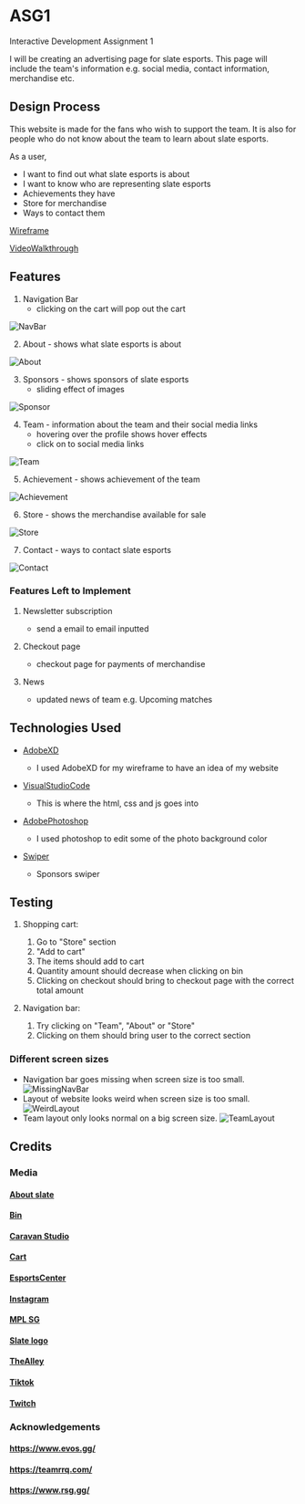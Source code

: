 # ASG1
Interactive Development Assignment 1

I will be creating an advertising page for slate esports. This page will include the team's information e.g. social media, contact information, merchandise etc. 

## Design Process

This website is made for the fans who wish to support the team. It is also for people who do not know about the team to learn about slate esports.

As a user,
- I want to find out what slate esports is about
- I want to know who are representing slate esports
- Achievements they have
- Store for merchandise
- Ways to contact them

[Wireframe](ID_S10239969_Ng%20Bi%20De_Assg1_wireframe.xd)

[VideoWalkthrough](ID_S10239969_Ng%20Bi%20De_Assg1_VideoWalkthrough.mp4)

## Features
1. Navigation Bar
    - clicking on the cart will pop out the cart

![NavBar](nav%20bar.jpeg)

2. About - shows what slate esports is about 

![About](about.jpeg)

3. Sponsors - shows sponsors of slate esports
    - sliding effect of images

![Sponsor](sponsors.jpeg)
  
4. Team - information about the team and their social media links
    - hovering over the profile shows hover effects 
    - click on to social media links

![Team](team.jpeg)
  
5. Achievement - shows achievement of the team

![Achievement](achievement.jpeg)

6. Store - shows the merchandise available for sale

![Store](store.jpeg)

7. Contact - ways to contact slate esports

![Contact](contact.jpeg)

### Features Left to Implement

1. Newsletter subscription 
    - send a email to email inputted

2. Checkout page
    - checkout page for payments of merchandise

3. News 
    - updated news of team e.g. Upcoming matches

## Technologies Used

- [AdobeXD](https://www.adobe.com/products/xd/learn/get-started.html)
    - I used AdobeXD for my wireframe to have an idea of my website

- [VisualStudioCode](https://code.visualstudio.com/)
    - This is where the html, css and js goes into

- [AdobePhotoshop](https://www.adobe.com/sg/products/photoshop/landpa.html?gclid=CjwKCAiAp7GcBhA0EiwA9U0mthPHMmUN0r3KAVQa2iYxD4C4GW2yw_k6hlvRxae79slFO2CKh-kt3BoCdRkQAvD_BwE&sdid=YP7XGDLR&mv=search&ef_id=CjwKCAiAp7GcBhA0EiwA9U0mthPHMmUN0r3KAVQa2iYxD4C4GW2yw_k6hlvRxae79slFO2CKh-kt3BoCdRkQAvD_BwE:G:s&s_kwcid=AL!3085!3!444551129026!e!!g!!photoshop!184169684!12788303444)
    - I used photoshop to edit some of the photo background color

- [Swiper](https://swiperjs.com/get-started)
    - Sponsors swiper

## Testing

1. Shopping cart:
    1. Go to "Store" section
    2. "Add to cart" 
    3. The items should add to cart
    4. Quantity amount should decrease when clicking on bin
    5. Clicking on checkout should bring to checkout page with the correct total amount

2. Navigation bar:
    1. Try clicking on "Team", "About" or "Store"
    2. Clicking on them should bring user to the correct section

### Different screen sizes

- Navigation bar goes missing when screen size is too small.
  ![MissingNavBar](missing%20nav%20bar.jpeg)
- Layout of website looks weird when screen size is too small.
  ![WeirdLayout](weird%20layout.jpeg)
- Team layout only looks normal on a big screen size.
  ![TeamLayout](team%20layout.jpeg)

## Credits

### Media

#### [About slate](https://mobile.twitter.com/aviumesports)
#### [Bin](https://www.subpng.com/png-m5is5t/)
#### [Caravan Studio](https://www.linkedin.com/company/caravanstudios/)
#### [Cart](https://www.pngegg.com/en/png-dhljn)
#### [EsportsCenter](https://www.facebook.com/thegymgg/posts/we-are-officially-known-as-esportscentre-to-be-inline-with-our-registered-entity/313665866686204/)
#### [Instagram](https://www.logo.wine/logo/Instagram)
#### [MPL SG](https://www.facebook.com/mpl.sg.official/)
#### [Slate logo](https://en.wikipedia.org/wiki/Slate_Esports)
#### [TheAlley](https://www.sunwayvelocitymall.com/directory/the-alley)
#### [Tiktok](https://pixabay.com/vectors/search/tiktok/)
#### [Twitch](https://icon-icons.com/icon/twitch-logo/189242)

### Acknowledgements

#### https://www.evos.gg/
#### https://teamrrq.com/
#### https://www.rsg.gg/
